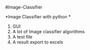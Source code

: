 #Image-Classifier

 *Image Classifier with python *

1. GUI 
2. A lot of Image classifier algorithms
3. A test file
4. A result export to excels 
